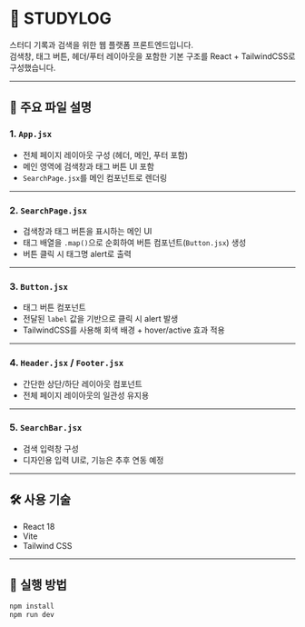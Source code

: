 # 🧠 STUDYLOG

스터디 기록과 검색을 위한 웹 플랫폼 프론트엔드입니다.  
검색창, 태그 버튼, 헤더/푸터 레이아웃을 포함한 기본 구조를 React + TailwindCSS로 구성했습니다.

---

## 📁 주요 파일 설명

### 1. `App.jsx`

- 전체 페이지 레이아웃 구성 (헤더, 메인, 푸터 포함)
- 메인 영역에 검색창과 태그 버튼 UI 포함
- `SearchPage.jsx`를 메인 컴포넌트로 렌더링

---

### 2. `SearchPage.jsx`

- 검색창과 태그 버튼을 표시하는 메인 UI
- 태그 배열을 `.map()`으로 순회하여 버튼 컴포넌트(`Button.jsx`) 생성
- 버튼 클릭 시 태그명 alert로 출력

---

### 3. `Button.jsx`

- 태그 버튼 컴포넌트
- 전달된 `label` 값을 기반으로 클릭 시 alert 발생
- TailwindCSS를 사용해 회색 배경 + hover/active 효과 적용

---

### 4. `Header.jsx` / `Footer.jsx`

- 간단한 상단/하단 레이아웃 컴포넌트
- 전체 페이지 레이아웃의 일관성 유지용

---

### 5. `SearchBar.jsx`

- 검색 입력창 구성
- 디자인용 입력 UI로, 기능은 추후 연동 예정

---

## 🛠️ 사용 기술

- React 18
- Vite
- Tailwind CSS

---

## 🚀 실행 방법

```bash
npm install
npm run dev
